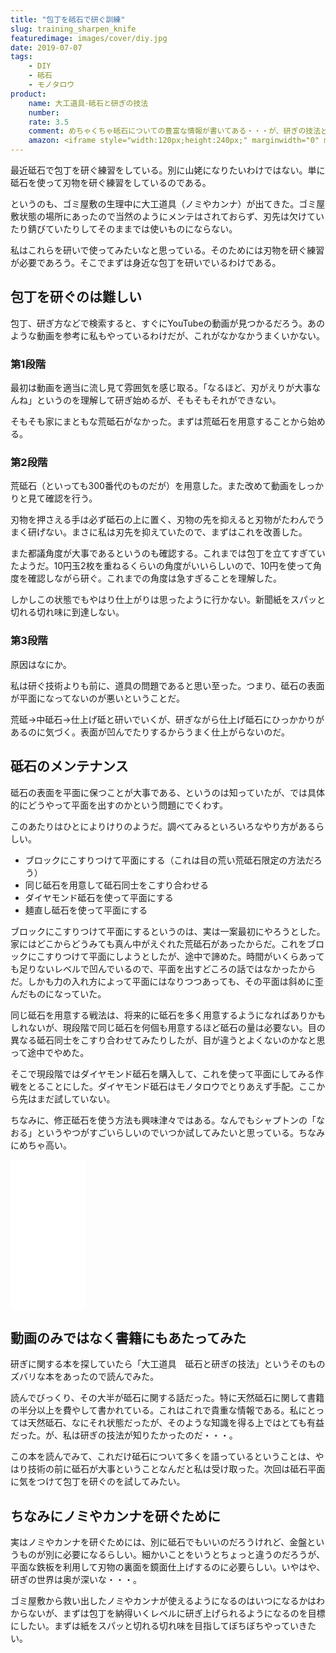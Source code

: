 ```yaml
---
title: "包丁を砥石で研ぐ訓練"
slug: training_sharpen_knife
featuredimage: images/cover/diy.jpg
date: 2019-07-07
tags:
    - DIY
    - 砥石
    - モノタロウ
product:
    name: 大工道具･砥石と研ぎの技法
    number: 
    rate: 3.5
    comment: めちゃくちゃ砥石についての豊富な情報が書いてある・・・が、研ぎの技法どこいった？
    amazon: <iframe style="width:120px;height:240px;" marginwidth="0" marginheight="0" scrolling="no" frameborder="0" src="//rcm-fe.amazon-adsystem.com/e/cm?lt1=_blank&bc1=000000&IS2=1&bg1=FFFFFF&fc1=000000&lc1=0000FF&t=illusionspace-22&o=9&p=8&l=as4&m=amazon&f=ifr&ref=as_ss_li_til&asins=441681173X&linkId=f1a087eabb20e8615658e2a645c758c9"></iframe>
---
```


最近砥石で包丁を研ぐ練習をしている。別に山姥になりたいわけではない。単に砥石を使って刃物を研ぐ練習をしているのである。

というのも、ゴミ屋敷の生理中に大工道具（ノミやカンナ）が出てきた。ゴミ屋敷状態の場所にあったので当然のようにメンテはされておらず、刃先は欠けていたり錆びていたりしてそのままでは使いものにならない。

私はこれらを研いで使ってみたいなと思っている。そのためには刃物を研ぐ練習が必要であろう。そこでまずは身近な包丁を研いでいるわけである。

<!--more-->

## 包丁を研ぐのは難しい

包丁、研ぎ方などで検索すると、すぐにYouTubeの動画が見つかるだろう。あのような動画を参考に私もやっているわけだが、これがなかなかうまくいかない。

### 第1段階

最初は動画を適当に流し見て雰囲気を感じ取る。「なるほど、刃がえりが大事なんね」というのを理解して研ぎ始めるが、そもそもそれができない。

そもそも家にまともな荒砥石がなかった。まずは荒砥石を用意することから始める。

### 第2段階

荒砥石（といっても300番代のものだが）を用意した。また改めて動画をしっかりと見て確認を行う。

刃物を押さえる手は必ず砥石の上に置く、刃物の先を抑えると刃物がたわんでうまく研げない。まさに私は刃先を抑えていたので、まずはこれを改善した。

また都議角度が大事であるというのも確認する。これまでは包丁を立てすぎていたようだ。10円玉2枚を重ねるくらいの角度がいいらしいので、10円を使って角度を確認しながら研ぐ。これまでの角度は急すぎることを理解した。

しかしこの状態でもやはり仕上がりは思ったように行かない。新聞紙をスパッと切れる切れ味に到達しない。

### 第3段階

原因はなにか。

私は研ぐ技術よりも前に、道具の問題であると思い至った。つまり、砥石の表面が平面になってないのが悪いということだ。

荒砥→中砥石→仕上げ砥と研いでいくが、研ぎながら仕上げ砥石にひっかかりがあるのに気づく。表面が凹んでたりするからうまく仕上がらないのだ。

## 砥石のメンテナンス

砥石の表面を平面に保つことが大事である、というのは知っていたが、では具体的にどうやって平面を出すのかという問題にでくわす。

このあたりはひとによりけりのようだ。調べてみるといろいろなやり方があるらしい。

- ブロックにこすりつけて平面にする（これは目の荒い荒砥石限定の方法だろう）
- 同じ砥石を用意して砥石同士をこすり合わせる
- ダイヤモンド砥石を使って平面にする
- 麺直し砥石を使って平面にする

ブロックにこすりつけて平面にするというのは、実は一案最初にやろうとした。家にはどこからどうみても真ん中がえぐれた荒砥石があったからだ。これをブロックにこすりつけて平面にしようとしたが、途中で諦めた。時間がいくらあっても足りないレベルで凹んでいるので、平面を出すどころの話ではなかったからだ。しかも力の入れ方によって平面にはなりつつあっても、その平面は斜めに歪んだものになっていた。

同じ砥石を用意する戦法は、将来的に砥石を多く用意するようになればありかもしれないが、現段階で同じ砥石を何個も用意するほど砥石の量は必要ない。目の異なる砥石同士をこすり合わせてみたりしたが、目が違うとよくないのかなと思って途中でやめた。

そこで現段階ではダイヤモンド砥石を購入して、これを使って平面にしてみる作戦をとることにした。ダイヤモンド砥石はモノタロウでとりあえず手配。ここから先はまだ試していない。

ちなみに、修正砥石を使う方法も興味津々ではある。なんでもシャプトンの「なおる」というやつがすごいらしいのでいつか試してみたいと思っている。ちなみにめちゃ高い。

<iframe style="width:120px;height:240px;" marginwidth="0" marginheight="0" scrolling="no" frameborder="0" src="//rcm-fe.amazon-adsystem.com/e/cm?lt1=_blank&bc1=000000&IS2=1&bg1=FFFFFF&fc1=000000&lc1=0000FF&t=illusionspace-22&o=9&p=8&l=as4&m=amazon&f=ifr&ref=as_ss_li_til&asins=B01AMY63PE&linkId=b4598f54774b6231b5241d3ec64115fa"></iframe>

## 動画のみではなく書籍にもあたってみた

研ぎに関する本を探していたら「大工道具　砥石と研ぎの技法」というそのものズバリな本をあったので読んでみた。

読んでびっくり、その大半が砥石に関する話だった。特に天然砥石に関して書籍の半分以上を費やして書かれている。これはこれで貴重な情報である。私にとっては天然砥石、なにそれ状態だったが、そのような知識を得る上ではとても有益だった。が、私は研ぎの技法が知りたかったのだ・・・。

この本を読んでみて、これだけ砥石について多くを語っているということは、やはり技術の前に砥石が大事ということなんだと私は受け取った。次回は砥石平面に気をつけて包丁を研ぐのを試してみたい。

## ちなみにノミやカンナを研ぐために

実はノミやカンナを研ぐためには、別に砥石でもいいのだろうけれど、金盤というものが別に必要になるらしい。細かいことをいうとちょっと違うのだろうが、平面な鉄板を利用して刃物の裏面を鏡面仕上げするのに必要らしい。いやはや、研ぎの世界は奥が深いな・・・。

ゴミ屋敷から救い出したノミやカンナが使えるようになるのはいつになるかはわからないが、まずは包丁を納得いくレベルに研ぎ上げられるようになるのを目標にしたい。まずは紙をスパッと切れる切れ味を目指してぼちぼちやっていきたい。
